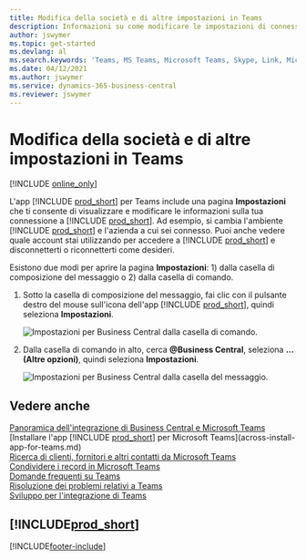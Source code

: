 ```yaml
---
title: Modifica della società e di altre impostazioni in Teams
description: Informazioni su come modificare le impostazioni di connessione di Business Central da Microsoft Teams.
author: jswymer
ms.topic: get-started
ms.devlang: al
ms.search.keywords: 'Teams, MS Teams, Microsoft Teams, Skype, Link, Microsoft 365, settings, search'
ms.date: 04/12/2021
ms.author: jswymer
ms.service: dynamics-365-business-central
ms.reviewer: jswymer
---
```


# Modifica della società e di altre impostazioni in Teams

[!INCLUDE [online_only](includes/online_only.md)]

L'app [!INCLUDE [prod_short](includes/prod_short.md)] per Teams include una pagina **Impostazioni** che ti consente di visualizzare e modificare le informazioni sulla tua connessione a [!INCLUDE [prod_short](includes/prod_short.md)]. Ad esempio, si cambia l'ambiente [!INCLUDE [prod_short](includes/prod_short.md)] e l'azienda a cui sei connesso. Puoi anche vedere quale account stai utilizzando per accedere a [!INCLUDE [prod_short](includes/prod_short.md)] e disconnetterti o riconnetterti come desideri.

Esistono due modi per aprire la pagina **Impostazioni**: 1) dalla casella di composizione del messaggio o 2) dalla casella di comando.

1. Sotto la casella di composizione del messaggio, fai clic con il pulsante destro del mouse sull'icona dell'app [!INCLUDE [prod_short](includes/prod_short.md)], quindi seleziona **Impostazioni**.

    ![Impostazioni per Business Central dalla casella di comando.](media/teams-settings-message-box.png)

2. Dalla casella di comando in alto, cerca **@Business Central**, seleziona **... (Altre opzioni)**, quindi seleziona **Impostazioni**.

   ![Impostazioni per Business Central dalla casella del messaggio.](media/teams-settings-command-box.png)

## Vedere anche

[Panoramica dell'integrazione di Business Central e Microsoft Teams](across-teams-overview.md)  
[Installare l'app [!INCLUDE [prod_short](includes/prod_short.md)] per Microsoft Teams](across-install-app-for-teams.md)  
[Ricerca di clienti, fornitori e altri contatti da Microsoft Teams](across-search-contacts-teams.md)  
[Condividere i record in Microsoft Teams](across-working-with-teams.md)  
[Domande frequenti su Teams](teams-faq.md)  
[Risoluzione dei problemi relativi a Teams](admin-teams-troubleshooting.md)  
[Sviluppo per l'integrazione di Teams](/dynamics365/business-central/dev-itpro/developer/devenv-develop-for-teams)  

## [!INCLUDE[prod_short](includes/free_trial_md.md)]  


[!INCLUDE[footer-include](includes/footer-banner.md)]
